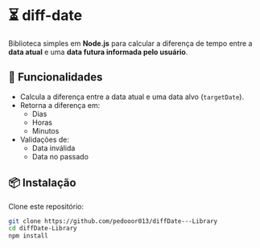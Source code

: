 # ⏳ diff-date  

Biblioteca simples em **Node.js** para calcular a diferença de tempo entre a **data atual** e uma **data futura informada pelo usuário**.  

## 🚀 Funcionalidades  

- Calcula a diferença entre a data atual e uma data alvo (`targetDate`).  
- Retorna a diferença em:  
  - Dias  
  - Horas  
  - Minutos  
- Validações de:  
  - Data inválida  
  - Data no passado  

## 📦 Instalação  

Clone este repositório:  

```bash
git clone https://github.com/pedooor013/diffDate---Library
cd diffDate-Library
npm install